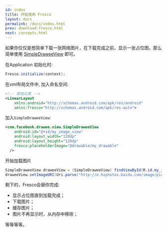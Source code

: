 ```yaml
---
id: index
title: 开始使用 Fresco
layout: docs
permalink: /docs/index.html
prev: download-fresco.html
next: concepts.html
---
```


如果你仅仅是想简单下载一张网络图片，在下载完成之前，显示一张占位图，那么简单使用 [SimpleDraweeView](../javadoc/reference/com/facebook/drawee/view/SimpleDraweeView.html) 即可。

在Application 初始化时:

```java
Fresco.initialize(context);
```
    
在xml布局文件中, 加入命名空间:

```xml
<!-- 其他元素 -->
<LinearLayout 
    xmlns:android="http://schemas.android.com/apk/res/android"
    xmlns:fresco="http://schemas.android.com/apk/res-auto">
```

加入`SimpleDraweeView`:

```xml
<com.facebook.drawee.view.SimpleDraweeView
    android:id="@+id/my_image_view"
    android:layout_width="120dp"
    android:layout_height="120dp"
    fresco:placeholderImage="@drawable/my_drawable"
  />
```

开始加载图片

```java
SimpleDraweeView draweeView = (SimpleDraweeView) findViewById(R.id.my_image_view);
draweeView.setImageURI(Uri.parse("http://e.hiphotos.baidu.com/image/pic/item/7aec54e736d12f2ea5aafea54ec2d56284356843.jpg"));
```

剩下的，Fresco会替你完成: 

* 显示占位图直到加载完成；
* 下载图片；
* 缓存图片；
* 图片不再显示时，从内存中移除；

等等等等。
